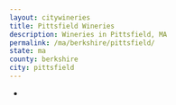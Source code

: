 ```yaml
---
layout: citywineries
title: Pittsfield Wineries
description: Wineries in Pittsfield, MA
permalink: /ma/berkshire/pittsfield/
state: ma
county: berkshire
city: pittsfield
---
```

-
